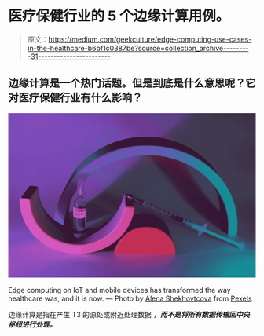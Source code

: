 # 医疗保健行业的 5 个边缘计算用例。

> 原文：<https://medium.com/geekculture/edge-computing-use-cases-in-the-healthcare-b6bf1c0387be?source=collection_archive---------31----------------------->

## 边缘计算是一个热门话题。但是到底是什么意思呢？它对医疗保健行业有什么影响？

![](img/c9b4022013bcb3550ba4a4c7024407a6.png)

Edge computing on IoT and mobile devices has transformed the way healthcare was, and it is now. — Photo by [Alena Shekhovtcova](https://www.pexels.com/@alena-shekhovtcova?utm_content=attributionCopyText&utm_medium=referral&utm_source=pexels) from [Pexels](https://www.pexels.com/photo/vaccine-for-covid-19-near-syringe-with-needle-6075003/?utm_content=attributionCopyText&utm_medium=referral&utm_source=pexels)

边缘计算是指在产生 T3 的源处或附近处理数据 ***，而不是将所有数据传输回中央枢纽进行处理。***